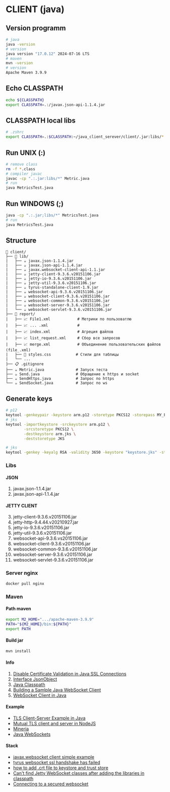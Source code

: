 # CLIENT (java)

## Version programm
```bash
# java
java -version
# version
java version "17.0.12" 2024-07-16 LTS
# maven
mvn -version
# version
Apache Maven 3.9.9
```

## Echo CLASSPATH
```bash
echo ${CLASSPATH}
export CLASSPATH=.:/javax.json-api-1.1.4.jar
```

## CLASSPATH local libs
```bash
# .zshrc
export CLASSPATH=.:$CLASSPATH:~/java_client_serever/client/.jar:libs/*
```

## Run UNIX (:)
```bash
# remove class
rm -f *.class
# compiler javac
javac -cp ".:.jar:libs/*" Metric.java
# run
java MetricsTest.java
```

## Run WINDOWS (;)
```bash
java -cp ".:.jar;libs/*" MetricsTest.java
# run
java MetricsTest.java
```

## Structure
```
📁 client/
├── 📁 lib/
|   ├── ☕ javax.json-1.1.4.jar
|   ├── ☕ javax.json-api-1.1.4.jar
|   ├── ☕ javax.websocket-client-api-1.1.jar
|   ├── ☕ jetty-client-9.3.6.v20151106.jar
|   ├── ☕ jetty-io-9.3.6.v20151106.jar
|   ├── ☕ jetty-util-9.3.6.v20151106.jar
|   ├── ☕ tyrus-standalone-client-1.9.jar
|   ├── ☕ websocket-api-9.3.6.v20151106.jar
|   ├── ☕ websocket-client-9.3.6.v20151106.jar
|   ├── ☕ websocket-common-9.3.6.v20151106.jar
|   ├── ☕ websocket-server-9.3.6.v20151106.jar
|   └── ☕ websocket-servlet-9.3.6.v20151106.jar
├── 📁 report/
|   ├── 📈 File1.xml            # Метрики по пользоватлю
|   ├── 📈 ... .xml             # 
|   ├── 📈 index.xml            # Агреция файлов
|   ├── 📈 list_request.xml     # Сбор все запросов
|   ├── 📈 merge.xml            # Объединение пользовательских файлов (file_.xml)
|   ├── 🎨 styles.css           # Стили для таблицы
|   └── ...
├── 📋 .gitignore
├── ☕ Metric.java              # Запуск теста
├── ☕ Send.java                # Обращение к https и socket
├── ☕ SendHttps.java           # Запрос по https
└── ☕ SendSocket.java          # Запрос по ws
```

## Generate keys
```bash
# p12
keytool -genkeypair -keystore arm.p12 -storetype PKCS12 -storepass MY_PASSWORD -alias KEYSTORE_ENTRY -keyalg RSA -keysize 2048 -validity 99999 -dname "CN=My SSL Certificate, OU=My Team, O=My Company, L=My City, ST=My State, C=SA" -ext san=dns:mydomain.com,dns:localhost,ip:127.0.0.1
# jks
keytool -importkeystore -srckeystore arm.p12 \
        -srcstoretype PKCS12 \
        -destkeystore arm.jks \
        -deststoretype JKS

# jks
keytool -genkey -keyalg RSA -validity 3650 -keystore "keystore.jks" -storepass "MY_PASSWORD" -keypass "keypassword" -alias "default" -dname "CN=127.0.0.1, OU=MyOrgUnit, O=MyOrg, L=MyCity, S=MyRegion, C=MyCountry"
```

### Libs
#### JSON
1. javax.json-1.1.4.jar
2. javax.json-api-1.1.4.jar

#### JETTY CLIENT
3. jetty-client-9.3.6.v20151106.jar
4. jetty-http-9.4.44.v20210927.jar
5. jetty-io-9.3.6.v20151106.jar
6. jetty-util-9.3.6.v20151106.jar
7. websocket-api-9.3.6.vs20151106.jar
8. websocket-client-9.3.6.v20151106.jar
9. websocket-common-9.3.6.v20151106.jar
10. websocket-server-9.3.6.v20151106.jar
11. websocket-servlet-9.3.6.v20151106.jar

### Server nginx
```bash
docker pull nginx
```

### Maven
#### Path maven
```bash
export M2_HOME=".../apache-maven-3.9.9"
PATH="${M2_HOME}/bin:${PATH}" 
export PATH
```

#### Build jar
```bash
mvn install
```

#### Info
1. [Disable Certificate Validation in Java SSL Connections](https://nakov.com/blog/2009/07/16/disable-certificate-validation-in-java-ssl-connections/)
2. [Interface JsonObject](https://docs.oracle.com/javaee/7/api/javax/json/JsonObject.html)
3. [Java Classpath](https://howtodoinjava.com/java/basics/java-classpath/)
4. [Building a Samlple Java WebSocket Client](https://dzone.com/articles/sample-java-web-socket-client)
5. [WebSocket Client in Java](https://www.delftstack.com/howto/java/websocket-client-java/#then-we-need-to-create-a-clientmanager-and-ask-it-to-connect-to-the-annotated-endpoint-which-is-our-client-the-uri-will-specify-the-server)

#### Example
- [TLS Client-Server Example in Java](https://github.com/mortensen/tls-client-server-example)
- [Mutual TLS client and server in NodeJS](https://github.com/BenEdridge/mutual-tls)
- [Mineria](https://github.com/AlejandroCovarrubias/Mineria)
- [Java WebSockets](https://github.com/TooTallNate/Java-WebSocket)

#### Stack
- [javax.websocket client simple example](https://stackoverflow.com/questions/26452903/javax-websocket-client-simple-example)
- [tyrus websocket ssl handshake has failed](https://stackoverflow.com/questions/42051411/tyrus-websocket-ssl-handshake-has-failed)
- [how to add .crt file to keystore and trust store](https://stackoverflow.com/questions/57453154/how-to-add-crt-file-to-keystore-and-trust-store)
- [Can't find Jetty WebSocket classes after adding the libraries in classpath](https://stackoverflow.com/questions/17956357/cant-find-jetty-websocket-classes-after-adding-the-libraries-in-classpath)
- [Connecting to a secured websocket](https://stackoverflow.com/questions/29189197/connecting-to-a-secured-websocket)